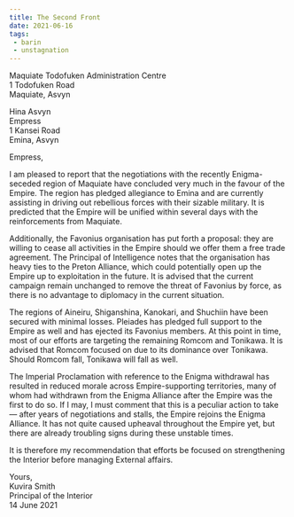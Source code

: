 ```yaml
---
title: The Second Front
date: 2021-06-16
tags:
 - barin
 - unstagnation
---
```


Maquiate Todofuken Administration Centre\
1 Todofuken Road\
Maquiate, Asvyn

Hina Asvyn\
Empress\
1 Kansei Road\
Emina, Asvyn

<!-- more -->

Empress,

I am pleased to report that the negotiations with the recently Enigma-seceded region of Maquiate have concluded very much in the favour of the Empire. The region has pledged allegiance to Emina and are currently assisting in driving out rebellious forces with their sizable military. It is predicted that the Empire will be unified within several days with the reinforcements from Maquiate.

Additionally, the Favonius organisation has put forth a proposal: they are willing to cease all activities in the Empire should we offer them a free trade agreement. The Principal of Intelligence notes that the organisation has heavy ties to the Preton Alliance, which could potentially open up the Empire up to exploitation in the future. It is advised that the current campaign remain unchanged to remove the threat of Favonius by force, as there is no advantage to diplomacy in the current situation.

The regions of Aineiru, Shiganshina, Kanokari, and Shuchiin have been secured with minimal losses. Pleiades has pledged full support to the Empire as well and has ejected its Favonius members. At this point in time, most of our efforts are targeting the remaining Romcom and Tonikawa. It is advised that Romcom focused on due to its dominance over Tonikawa. Should Romcom fall, Tonikawa will fall as well.

The Imperial Proclamation with reference to the Enigma withdrawal has resulted in reduced morale across Empire-supporting territories, many of whom had withdrawn from the Enigma Alliance after the Empire was the first to do so. If I may, I must comment that this is a peculiar action to take — after years of negotiations and stalls, the Empire rejoins the Enigma Alliance. It has not quite caused upheaval throughout the Empire yet, but there are already troubling signs during these unstable times.

It is therefore my recommendation that efforts be focused on strengthening the Interior before managing External affairs.

Yours,\
Kuvira Smith\
Principal of the Interior\
14 June 2021
